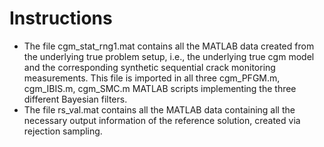 # Instructions

- The file cgm_stat_rng1.mat contains all the MATLAB data created from the underlying true problem setup, i.e., the underlying true cgm model and the corresponding synthetic sequential crack monitoring measurements. This file is imported in all three cgm_PFGM.m, cgm_IBIS.m, cgm_SMC.m MATLAB scripts implementing the three different Bayesian filters.
- The file rs_val.mat contains all the MATLAB data containing all the necessary output information of the reference solution, created via rejection sampling.
